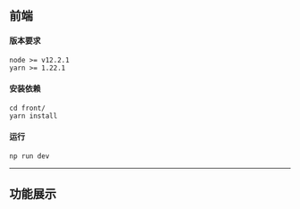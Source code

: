 ## 前端
#### 版本要求
```
node >= v12.2.1
yarn >= 1.22.1
```

#### 安装依赖
```
cd front/
yarn install 
```

#### 运行
```
np run dev
```
***

## 功能展示

